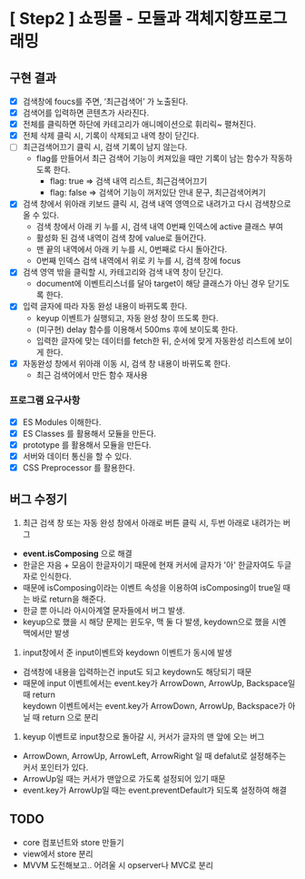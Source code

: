 # \[ Step2 \] 쇼핑몰 - 모듈과 객체지향프로그래밍

## 구현 결과

- [x] 검색창에 foucs를 주면, ‘최근검색어’ 가 노출된다.
- [x] 검색어를 입력하면 콘텐츠가 사라진다.
- [x] 전체를 클릭하면 하단에 카테고리가 애니메이션으로 휘리릭~ 펼쳐진다.
- [x] 전체 삭제 클릭 시, 기록이 삭제되고 내역 창이 닫긴다.
- [ ] 최근검색어끄기 클릭 시, 검색 기록이 남지 않는다.
  - flag를 만들어서 최근 검색어 기능이 켜져있을 때만 기록이 남는 함수가 작동하도록 한다.
    - flag: true => 검색 내역 리스트, 최근검색어끄기
    - flag: false => 검색어 기능이 꺼저있단 안내 문구, 최근검색어켜기
- [x] 검색 창에서 위아래 키보드 클릭 시, 검색 내역 영역으로 내려가고 다시 검색창으로 올 수 있다.
  - 검색 창에서 아래 키 누를 시, 검색 내역 0번째 인덱스에 active 클래스 부여
  - 활성화 된 검색 내역이 검색 창에 value로 들어간다.
  - 맨 끝의 내역에서 아래 키 누를 시, 0번째로 다시 돌아간다.
  - 0번째 인덱스 검색 내역에서 위로 키 누를 시, 검색 창에 focus
- [x] 검색 영역 밖을 클릭할 시, 카테고리와 검색 내역 창이 닫긴다.
  - document에 이벤트리스너를 달아 target이 해당 클래스가 아닌 경우 닫기도록 한다.
- [x] 입력 글자에 따라 자동 완성 내용이 바뀌도록 한다.
  - keyup 이벤트가 실행되고, 자동 완성 창이 뜨도록 한다.
  - (미구현) delay 함수를 이용해서 500ms 후에 보이도록 한다.
  - 입력한 글자에 맞는 데이터를 fetch한 뒤, 순서에 맞게 자동완성 리스트에 보이게 한다.
- [x] 자동완성 창에서 위아래 이동 시, 검색 창 내용이 바뀌도록 한다.
  - 최근 검색어에서 만든 함수 재사용

### 프로그램 요구사항

- [x] ES Modules 이해한다.
- [x] ES Classes 를 활용해서 모듈을 만든다.
- [x] prototype 를 활용해서 모듈을 만든다.
- [x] 서버와 데이터 통신을 할 수 있다.
- [x] CSS Preprocessor 를 활용한다.

## 버그 수정기

1. 최근 검색 창 또는 자동 완성 창에서 아래로 버튼 클릭 시, 두번 아래로 내려가는 버그

- **event.isComposing** 으로 해결
- 한글은 자음 + 모음이 한글자이기 때문에 현재 커서에 글자가 '아' 한글자여도 두글자로 인식한다.
- 때문에 isComposing이라는 이벤트 속성을 이용하여 isComposing이 true일 때는 바로 return을 해준다.
- 한글 뿐 아니라 아시아계열 문자들에서 버그 발생.
- keyup으로 했을 시 해당 문제는 윈도우, 맥 둘 다 발생, keydown으로 했을 시엔 맥에서만 발생

1. input창에서 준 input이벤트와 keydown 이벤트가 동시에 발생

- 검색창에 내용을 입력하는건 input도 되고 keydown도 해당되기 때문
- 때문에 input 이벤트에서는 event.key가 ArrowDown, ArrowUp, Backspace일 때 return  
  keydown 이벤트에서는 event.key가 ArrowDown, ArrowUp, Backspace가 아닐 때 return 으로 분리

1. keyup 이벤트로 input창으로 돌아갈 시, 커서가 글자의 맨 앞에 오는 버그

- ArrowDown, ArrowUp, ArrowLeft, ArrowRight 일 때 defalut로 설정해주는 커서 포인터가 있다.
- ArrowUp일 때는 커서가 맨앞으로 가도록 설정되어 있기 때문
- event.key가 ArrowUp일 때는 event.preventDefault가 되도록 설정하여 해결

## TODO

- core 컴포넌트와 store 만들기
- view에서 store 분리
- MVVM 도전해보고.. 어려울 시 opserver나 MVC로 분리
